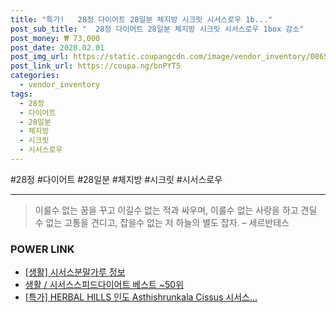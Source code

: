 ```yaml
--- 
title: "특가!   28정 다이어트 28일분 체지방 시크릿 시서스로우 1b..." 
post_sub_title: "  28정 다이어트 28일분 체지방 시크릿 시서스로우 1box 감소" 
post_money: ₩ 73,000 
post_date: 2020.02.01 
post_img_url: https://static.coupangcdn.com/image/vendor_inventory/0865/7bdad1ffe91e35a9a35694cec2266d577aa2f2c558e0bb693e4088c58be4.jpg 
post_link_url: https://coupa.ng/bnPYT5 
categories: 
  - vendor_inventory 
tags: 
  - 28정 
  - 다이어트 
  - 28일분 
  - 체지방 
  - 시크릿 
  - 시서스로우 
--- 
```

  #28정 #다이어트 #28일분 #체지방 #시크릿 #시서스로우 
<hr> 

> 이룰수 없는 꿈을 꾸고 이길수 없는 적과 싸우며, 이룰수 없는 사랑을 하고 견딜 수 없는 고통을 견디고, 잡을수 없는 저 하늘의 별도 잡자. – 세르반테스 


### POWER LINK

* <a href="https://blog.naver.com/sakai111/221758946627" target="_blank"> [생활] 시서스분말가루 정보 </a>
* <a href="https://blog.naver.com/santokki14/221792946899" target="_blank">생활 / 시서스스피드다이어트 베스트 ~50위</a>
* <a href="https://blog.naver.com/sakai111/221793042083" target="_blank">[특가] HERBAL HILLS 인도 Asthishrunkala Cissus 시서스...</a>
